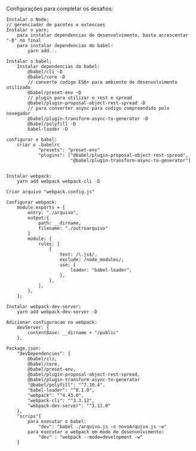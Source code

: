 Configurações para completar os desafios:

    Instalar o Node;
    // gerenciador de pacotes e extencoes
    Instalar o yarn;
        para instalar dependencias de desenvolvimento, basta acrescentar "-D" no final
        para instalar dependencias do babel:
            yarn add...
            
    Instalar o babel;
        Instalar dependencias do babel:
            @babel/cli -D
            @babel/core -D
            // converte codigo ES6+ para ambiente de desenvolvimento utilizado
            @babel/preset-env -D
            // plugin para utilizar o rest e spread
            @babel/plugin-proposal-object-rest-spread -D
            // para converter async para codigo compreendido pelo novegador
            @babel/plugin-transform-async-to-generator -D
            @babel/polyfill -D
            babel-loader -D

    configurar o babel:
        criar o .babelrc
                "presets": "preset-env"
                "plugins": ["@babel/plugin-proposal-object-rest-spread",
                            "@babel/plugin-transform-async-to-generator"]


    Instalar webpack:
        yarn add webpack webpack-cli -D
            
    Criar arquivo "webpack.config.js"

    Configurar webpack:
        module.exports = {
            entry: "./arquivo",
            output:{
                path: __dirname,
                filename: "./outroarquivo"
            }
            module: {
                rules: [
                    {
                        test: /\.js$/,
                        exclude: /node_modules/,
                        use: {
                            loader: "babel-loader",
                        },
                    },
                ],
            },
        };

    Instalar webpack-dev-server:
        yarn add webpack-dev-server -D

    Adicionar configuracao no webpack:
        devServer: {
            contentBase: __dirname + "/public"
        },

    Package.json:
        "devDependencies": {
            @babel/cli,
            @babel/core,
            @babel/preset-env,
            @babel/plugin-proposal-object-rest-spread,
            @babel/plugin-transform-async-to-generator
            "@babel/polyfill": "^7.10.4",
            "babel-loader": "^8.1.0",
            "webpack": "^4.43.0",
            "webpack-cli": "^3.3.12",
            "webpack-dev-server": "^3.11.0"
        },
        "scrips"{
            para executar o babel:
                "dev": "babel ./arquivo.js -o novoArquivo.js -w"
            para executar o webpack em modo de desenvolvimento:
                "dev" : "webpack --mode=development -w"
        }